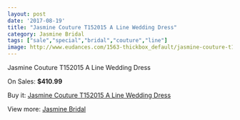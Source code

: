 ```yaml
---
layout: post
date: '2017-08-19'
title: "Jasmine Couture T152015 A Line Wedding Dress"
category: Jasmine Bridal
tags: ["sale","special","bridal","couture","line"]
image: http://www.eudances.com/1563-thickbox_default/jasmine-couture-t152015-a-line-wedding-dress.jpg
---
```

Jasmine Couture T152015 A Line Wedding Dress

On Sales: **$410.99**
<a href="https://www.eudances.com/en/jasmine-bridal/550-jasmine-couture-t152015-a-line-wedding-dress.html"><amp-img layout="responsive" width="600" height="600" src="//www.eudances.com/1563-thickbox_default/jasmine-couture-t152015-a-line-wedding-dress.jpg" alt="Jasmine Couture T152015 A Line Wedding Dress 0" /></a>
<a href="https://www.eudances.com/en/jasmine-bridal/550-jasmine-couture-t152015-a-line-wedding-dress.html"><amp-img layout="responsive" width="600" height="600" src="//www.eudances.com/1564-thickbox_default/jasmine-couture-t152015-a-line-wedding-dress.jpg" alt="Jasmine Couture T152015 A Line Wedding Dress 1" /></a>

Buy it: [Jasmine Couture T152015 A Line Wedding Dress](https://www.eudances.com/en/jasmine-bridal/550-jasmine-couture-t152015-a-line-wedding-dress.html "Jasmine Couture T152015 A Line Wedding Dress")

View more: [Jasmine Bridal](https://www.eudances.com/en/6-jasmine-bridal "Jasmine Bridal")